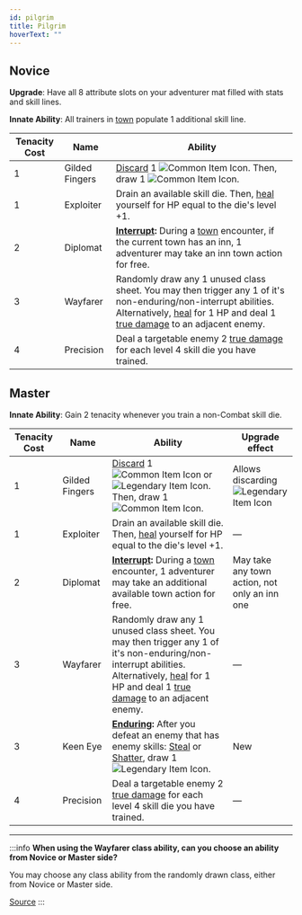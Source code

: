 ```yaml
---
id: pilgrim
title: Pilgrim
hoverText: ""
---
```


## Novice

**Upgrade**: Have all 8 attribute slots on your adventurer mat filled with stats and skill lines.

**Innate Ability**: All trainers in [town](/docs/campaign/day/encounter-phase/town) populate 1 additional skill line.

| Tenacity Cost | Name           | Ability                                                                                                                                                                                                                                            |
| ------------- | -------------- | -------------------------------------------------------------------------------------------------------------------------------------------------------------------------------------------------------------------------------------------------- |
| 1             | Gilded Fingers | [Discard](/docs/glossary/discard) 1 <img src="/icons/common-item.svg" alt="Common Item Icon" className="icon-svg" />. Then, draw 1 <img src="/icons/common-item.svg" alt="Common Item Icon" className="icon-svg" />.                               |
| 1             | Exploiter      | Drain an available skill die. Then, [heal](/docs/glossary/healing) yourself for HP equal to the die's level +1.                                                                                                                                    |
| 2             | Diplomat       | **[Interrupt](/docs/glossary/interrupt):** During a [town](/docs/campaign/day/encounter-phase/town) encounter, if the current town has an inn, 1 adventurer may take an inn town action for free.                                                  |
| 3             | Wayfarer       | Randomly draw any 1 unused class sheet. You may then trigger any 1 of it's non-enduring/non-interrupt abilities. Alternatively, [heal](/docs/glossary/healing) for 1 HP and deal 1 [true damage](/docs/glossary/true-damage) to an adjacent enemy. |
| 4             | Precision      | Deal a targetable enemy 2 [true damage](/docs/glossary/true-damage) for each level 4 skill die you have trained.                                                                                                                                   |

## Master

**Innate Ability**: Gain 2 tenacity whenever you train a non-Combat skill die.

| Tenacity Cost | Name           | Ability                                                                                                                                                                                                                                                                                                        | Upgrade effect                                                                                           |
| ------------- | -------------- | -------------------------------------------------------------------------------------------------------------------------------------------------------------------------------------------------------------------------------------------------------------------------------------------------------------- | -------------------------------------------------------------------------------------------------------- |
| 1             | Gilded Fingers | [Discard](/docs/glossary/discard) 1 <img src="/icons/common-item.svg" alt="Common Item Icon" className="icon-svg" /> or <img src="/icons/legendary-item.svg" alt="Legendary Item Icon" className="icon-svg" />. Then, draw 1 <img src="/icons/common-item.svg" alt="Common Item Icon" className="icon-svg" />. | Allows discarding <img src="/icons/legendary-item.svg" alt="Legendary Item Icon" className="icon-svg" /> |
| 1             | Exploiter      | Drain an available skill die. Then, [heal](/docs/glossary/healing) yourself for HP equal to the die's level +1.                                                                                                                                                                                                | —                                                                                                        |
| 2             | Diplomat       | **[Interrupt](/docs/glossary/interrupt):** During a [town](/docs/campaign/day/encounter-phase/town) encounter, 1 adventurer may take an additional available town action for free.                                                                                                                             | May take any town action, not only an inn one                                                            |
| 3             | Wayfarer       | Randomly draw any 1 unused class sheet. You may then trigger any 1 of it's non-enduring/non-interrupt abilities. Alternatively, [heal](/docs/glossary/healing) for 1 HP and deal 1 [true damage](/docs/glossary/true-damage) to an adjacent enemy.                                                             | —                                                                                                        |
| 3             | Keen Eye       | **[Enduring](/docs/glossary/enduring):** After you defeat an enemy that has enemy skills: [Steal](/docs/battles/enemy-skills/steal) or [Shatter](/docs/battles/enemy-skills/shatter), draw 1 <img src="/icons/legendary-item.svg" alt="Legendary Item Icon" className="icon-svg" />.                           | New                                                                                                      |
| 4             | Precision      | Deal a targetable enemy 2 [true damage](/docs/glossary/true-damage) for each level 4 skill die you have trained.                                                                                                                                                                                               | —                                                                                                        |

---

:::info
**When using the Wayfarer class ability, can you choose an ability from Novice or Master side?**

You may choose any class ability from the randomly drawn class, either from Novice or Master side.

<a href="https://discord.com/channels/273472391403798528/734891265690304634/1331285375838191708" target="_blank">Source</a>
:::
